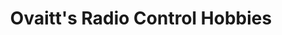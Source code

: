 ---
title: "Ovaitt's Radio Control Hobbies"
url: /traverse-city/ovaitts-radio-control-hobbies/
shop: Spielzeug
---